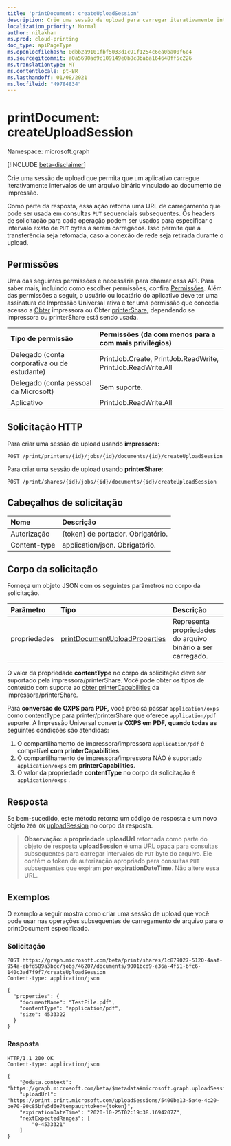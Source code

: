 ```yaml
---
title: 'printDocument: createUploadSession'
description: Crie uma sessão de upload para carregar iterativamente intervalos de arquivo binário do printDocument.
localization_priority: Normal
author: nilakhan
ms.prod: cloud-printing
doc_type: apiPageType
ms.openlocfilehash: 0dbb2a9101fbf5033d1c91f1254c6ea0ba00f6e4
ms.sourcegitcommit: a0a5690ad9c109149e0b8c8baba164648ff5c226
ms.translationtype: MT
ms.contentlocale: pt-BR
ms.lasthandoff: 01/08/2021
ms.locfileid: "49784834"
---
```

# <a name="printdocument-createuploadsession"></a>printDocument: createUploadSession

Namespace: microsoft.graph

[!INCLUDE [beta-disclaimer](../../includes/beta-disclaimer.md)]

Crie uma sessão de upload que permita que um aplicativo carregue iterativamente intervalos de um arquivo binário vinculado ao documento de impressão.

Como parte da resposta, essa ação retorna uma URL de carregamento que pode ser usada em consultas `PUT` sequenciais subsequentes. Os headers de solicitação para cada operação podem ser usados para especificar o intervalo exato de `PUT` bytes a serem carregados. Isso permite que a transferência seja retomada, caso a conexão de rede seja retirada durante o upload. 

## <a name="permissions"></a>Permissões

Uma das seguintes permissões é necessária para chamar essa API. Para saber mais, incluindo como escolher permissões, confira [Permissões](/graph/permissions-reference).
Além das permissões a seguir, o usuário ou locatário do aplicativo deve ter uma assinatura de Impressão Universal ativa e ter uma permissão que conceda acesso a [Obter](printer-get.md) impressora ou Obter [printerShare,](printershare-get.md) dependendo se impressora ou printerShare está sendo usada.

| Tipo de permissão                        | Permissões (da com menos para a com mais privilégios) |
|:---------------------------------------|:--------------------------------------------|
| Delegado (conta corporativa ou de estudante)     | PrintJob.Create, PrintJob.ReadWrite, PrintJob.ReadWrite.All |
| Delegado (conta pessoal da Microsoft) | Sem suporte. |
| Aplicativo                            | PrintJob.ReadWrite.All |

## <a name="http-request"></a>Solicitação HTTP

Para criar uma sessão de upload usando **impressora:** 

<!-- { "blockType": "ignored" } -->
```http
POST /print/printers/{id}/jobs/{id}/documents/{id}/createUploadSession
```

Para criar uma sessão de upload usando **printerShare**: 

<!-- { "blockType": "ignored" } -->
```http
POST /print/shares/{id}/jobs/{id}/documents/{id}/createUploadSession
```

## <a name="request-headers"></a>Cabeçalhos de solicitação

| Nome          | Descrição   |
|:--------------|:--------------|
| Autorização | {token} de portador. Obrigatório. |
| Content-type | application/json. Obrigatório.|


## <a name="request-body"></a>Corpo da solicitação

Forneça um objeto JSON com os seguintes parâmetros no corpo da solicitação.

| Parâmetro    | Tipo        | Descrição |
|:-------------|:------------|:------------|
|propriedades|[printDocumentUploadProperties](../resources/printDocumentUploadProperties.md)|Representa propriedades do arquivo binário a ser carregado.|

O valor da propriedade **contentType** no corpo da solicitação deve ser suportado pela impressora/printerShare. Você pode obter os tipos de conteúdo com suporte ao [obter printerCapabilities](../resources/printercapabilities.md) da impressora/printerShare. 

Para **conversão de OXPS para PDF,** você precisa passar `application/oxps` como contentType para printer/printerShare que oferece `application/pdf` suporte. A Impressão Universal converte **OXPS em PDF,** **quando todas as** seguintes condições são atendidas: 
1.  O compartilhamento de impressora/impressora `application/pdf` é compatível **com printerCapabilities**. 
2.  O compartilhamento de impressora/impressora NÃO é suportado `application/oxps` em **printerCapabilities**. 
3.  O valor da propriedade **contentType** no corpo da solicitação é `application/oxps` .

## <a name="response"></a>Resposta

Se bem-sucedido, este método retorna um código de resposta e um novo objeto `200 OK` [uploadSession](../resources/uploadsession.md) no corpo da resposta.

>**Observação:** a **propriedade uploadUrl** retornada como parte do objeto de resposta **uploadSession** é uma URL opaca para consultas subsequentes para carregar intervalos de `PUT` byte do arquivo. Ele contém o token de autorização apropriado para consultas `PUT` subsequentes que expiram **por expirationDateTime**. Não altere essa URL.

## <a name="examples"></a>Exemplos

O exemplo a seguir mostra como criar uma sessão de upload que você pode usar nas operações subsequentes de carregamento de arquivo para o printDocument especificado.

### <a name="request"></a>Solicitação

<!-- {
  "blockType": "request",
}-->
```http
POST https://graph.microsoft.com/beta/print/shares/1c879027-5120-4aaf-954a-ebfd509a3bcc/jobs/46207/documents/9001bcd9-e36a-4f51-bfc6-140c3ad7f9f7/createUploadSession
Content-type: application/json

{
  "properties": {
    "documentName": "TestFile.pdf",
    "contentType": "application/pdf", 
    "size": 4533322
  }
}
```

### <a name="response"></a>Resposta

<!-- {
  "blockType": "response",
  "truncated": true,
  "@odata.type": "microsoft.graph.uploadSession"
} -->
```http
HTTP/1.1 200 OK
Content-type: application/json

{
    "@odata.context": "https://graph.microsoft.com/beta/$metadata#microsoft.graph.uploadSession",
    "uploadUrl": "https://print.print.microsoft.com/uploadSessions/5400be13-5a4e-4c20-be70-90c85bfe5d6e?tempauthtoken={token}",
    "expirationDateTime": "2020-10-25T02:19:38.1694207Z",
    "nextExpectedRanges": [
        "0-4533321"
    ]
}
```
